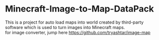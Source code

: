 # Minecraft-Image-to-Map-DataPack
This is a project for auto load maps into world created by third-party software which is used to turn images into Minecraft maps.  
for image converter, jump here https://github.com/tryashtar/image-map
